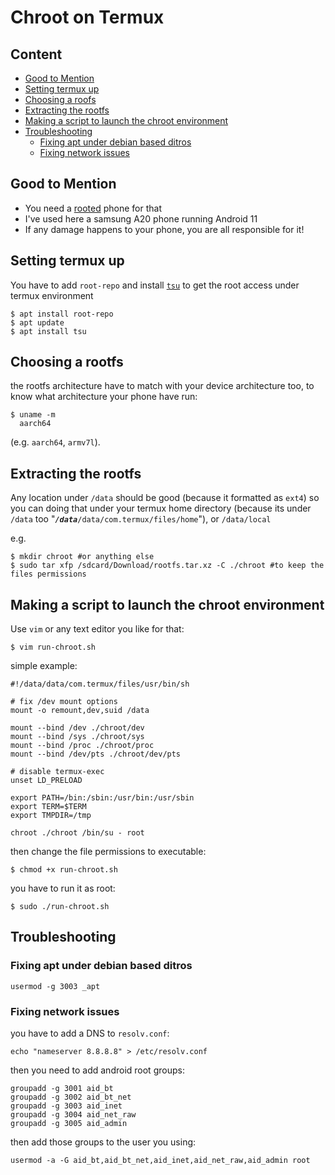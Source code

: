 # Chroot on Termux

## Content

- [Good to Mention](#good-to-mention)
- [Setting termux up](#setting-termux-up)
- [Choosing a roofs](#choosing-a-roofs)
- [Extracting the rootfs](#extracting-the-rootfs)
- [Making a script to launch the chroot environment](#making-a-script-to-launch-the-chroot-environment)
- [Troubleshooting](#troubleshooting)
  - [Fixing apt under debian based ditros](#fixing-apt-under-debian-based-ditros)
  - [Fixing network issues](#fixing-network-issues)

## Good to Mention

- You need a [rooted](https://en.m.wikipedia.org/wiki/Rooting_(Android)) phone for that
- I've used here a samsung A20 phone running Android 11
- If any damage happens to your phone, you are all responsible for it!

## Setting termux up

You have to add `root-repo` and install [`tsu`](https://github.com/cswl/tsu) to get the root access under termux environment

```shell
$ apt install root-repo
$ apt update
$ apt install tsu
```

## Choosing a rootfs

the rootfs architecture have to match with your device architecture too, to know what architecture your phone have run:

```shell
$ uname -m
  aarch64
```

(e.g. `aarch64`, `armv7l`).

## Extracting the rootfs

Any location under `/data` should be good (because it formatted as `ext4`) so you can doing that under your termux home directory (because its under `/data` too "_**`/data`**_`/data/com.termux/files/home`"), or `/data/local`

e.g.

```shell
$ mkdir chroot #or anything else
$ sudo tar xfp /sdcard/Download/rootfs.tar.xz -C ./chroot #to keep the files permissions
```

## Making a script to launch the chroot environment

Use `vim` or any text editor you like for that:

```
$ vim run-chroot.sh
```

simple example:

```shell
#!/data/data/com.termux/files/usr/bin/sh

# fix /dev mount options
mount -o remount,dev,suid /data

mount --bind /dev ./chroot/dev
mount --bind /sys ./chroot/sys
mount --bind /proc ./chroot/proc
mount --bind /dev/pts ./chroot/dev/pts

# disable termux-exec
unset LD_PRELOAD

export PATH=/bin:/sbin:/usr/bin:/usr/sbin
export TERM=$TERM
export TMPDIR=/tmp

chroot ./chroot /bin/su - root
```

then change the file permissions to executable:

```shell
$ chmod +x run-chroot.sh
```

you have to run it as root:

```shell
$ sudo ./run-chroot.sh
```

## Troubleshooting

### Fixing apt under debian based ditros

```shell
usermod -g 3003 _apt
```

### Fixing network issues

you have to add a DNS to `resolv.conf`:

```shell
echo "nameserver 8.8.8.8" > /etc/resolv.conf
```

then you need to add android root groups:

```shell
groupadd -g 3001 aid_bt
groupadd -g 3002 aid_bt_net
groupadd -g 3003 aid_inet
groupadd -g 3004 aid_net_raw
groupadd -g 3005 aid_admin
```

then add those groups to the user you using:

```shell
usermod -a -G aid_bt,aid_bt_net,aid_inet,aid_net_raw,aid_admin root
```

